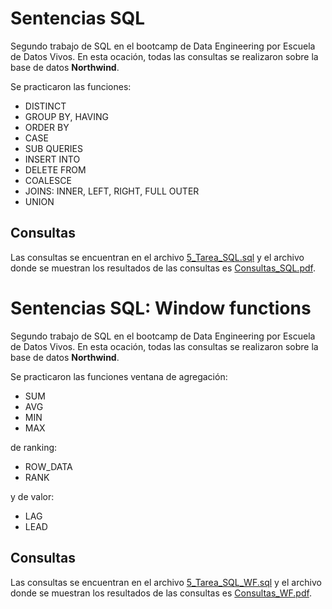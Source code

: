 # Sentencias SQL

Segundo trabajo de SQL en el bootcamp de Data Engineering por Escuela de Datos Vivos. En esta ocación, todas las consultas se realizaron sobre la base de datos **Northwind**.

Se practicaron las funciones: 
- DISTINCT
- GROUP BY, HAVING
- ORDER BY
- CASE 
- SUB QUERIES
- INSERT INTO 
- DELETE FROM 
- COALESCE 
- JOINS: INNER, LEFT, RIGHT, FULL OUTER 
- UNION 

## Consultas 

Las consultas se encuentran en el archivo [5_Tarea_SQL.sql](5_Tarea_SQL.sql) y el archivo donde se muestran los resultados de las consultas es [Consultas_SQL.pdf](Consultas_SQL.pdf). 


# Sentencias SQL: Window functions

Segundo trabajo de SQL en el bootcamp de Data Engineering por Escuela de Datos Vivos. En esta ocación, todas las consultas se realizaron sobre la base de datos **Northwind**.

Se practicaron las funciones ventana de agregación:
- SUM
- AVG
- MIN
- MAX

de ranking: 
- ROW_DATA
- RANK

y de valor: 
- LAG
- LEAD

## Consultas 

Las consultas se encuentran en el archivo [5_Tarea_SQL_WF.sql](5_Tarea_SQL_WF.sql) y el archivo donde se muestran los resultados de las consultas es [Consultas_WF.pdf](Consultas_WF.pdf). 




